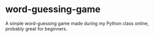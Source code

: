 # word-guessing-game
A simple word-guessing game made during my Python class online, probably great for beginners.
